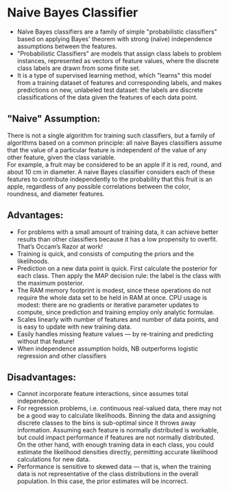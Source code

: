 # Naive Bayes Classifier

  * Naïve Bayes classifiers are a family of simple "probabilistic classifiers" based on applying Bayes' theorem with strong (naïve) independence assumptions between the features. 
  * "Probabilistic Classifiers" are models that assign class labels to problem instances, represented as vectors of feature values, where the discrete class labels are drawn from some finite set.
  * It is a type of supervised learning method, which "learns" this model from a training dataset of features and corresponding labels, and makes predictions on new, unlabeled test dataset: the labels are discrete classifications of the data given the features of each data point.

## "Naive" Assumption:
There is not a single algorithm for training such classifiers, but a family of algorithms based on a common principle: all naive Bayes classifiers assume that the value of a particular feature is independent of the value of any other feature, given the class variable.\
For example, a fruit may be considered to be an apple if it is red, round, and about 10 cm in diameter. A naive Bayes classifier considers each of these features to contribute independently to the probability that this fruit is an apple, regardless of any possible correlations between the color, roundness, and diameter features.

## Advantages:
  * For problems with a small amount of training data, it can achieve better results than other classifiers because it has a low propensity to overfit. That’s Occam’s Razor at work!
  * Training is quick, and consists of computing the priors and the likelihoods.
  * Prediction on a new data point is quick. First calculate the posterior for each class. Then apply the MAP decision rule: the label is the class with the maximum posterior.
  * The RAM memory footprint is modest, since these operations do not require the whole data set to be held in RAM at once.
CPU usage is modest: there are no gradients or iterative parameter updates to compute, since prediction and training employ only analytic formulae.
  * Scales linearly with number of features and number of data points, and is easy to update with new training data.
  * Easily handles missing feature values — by re-training and predicting without that feature!
  * When independence assumption holds, NB outperforms logistic regression and other classifiers
## Disadvantages:
  * Cannot incorporate feature interactions, since assumes total independence.
  * For regression problems, i.e. continuous real-valued data, there may not be a good way to calculate likelihoods. Binning the data and assigning discrete classes to the bins is sub-optimal since it throws away information. Assuming each feature is normally distributed is workable, but could impact performance if features are not normally distributed. On the other hand, with enough training data in each class, you could estimate the likelihood densities directly, permitting accurate likelihood calculations for new data.
  * Performance is sensitive to skewed data — that is, when the training data is not representative of the class distributions in the overall population. In this case, the prior estimates will be incorrect.

